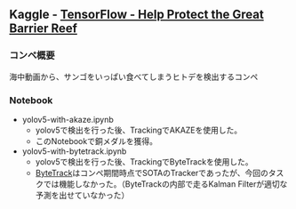 ## Kaggle - [TensorFlow - Help Protect the Great Barrier Reef](https://www.kaggle.com/competitions/tensorflow-great-barrier-reef)
### コンペ概要
海中動画から、サンゴをいっぱい食べてしまうヒトデを検出するコンペ

### Notebook
- yolov5-with-akaze.ipynb  
  - yolov5で検出を行った後、TrackingでAKAZEを使用した。
  - このNotebookで銅メダルを獲得。  
- yolov5-with-bytetrack.ipynb  
  - yolov5で検出を行った後、TrackingでByteTrackを使用した。  
  - [ByteTrack](https://github.com/ifzhang/ByteTrack)はコンペ期間時点でSOTAのTrackerであったが、今回のタスクでは機能しなかった。（ByteTrackの内部で走るKalman Filterが適切な予測を出せていなかった）
